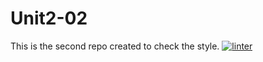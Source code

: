 # Unit2-02
This is the second repo created to check the style.
[![linter](https://github.com/Dania-Liu/Unit2-02/workflows/linter/badge.svg)](https://github.com/marketplace/actions/super-linter)

